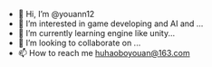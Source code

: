 - 👋 Hi, I’m @youann12
- 👀 I’m interested in game developing and AI and ...
- 🌱 I’m currently learning engine like unity...
- 💞️ I’m looking to collaborate on ...
- 📫 How to reach me huhaoboyouan@163.com

<!---
youann12/youann12 is a ✨ special ✨ repository because its `README.md` (this file) appears on your GitHub profile.
You can click the Preview link to take a look at your changes.
--->
